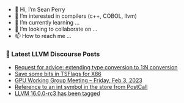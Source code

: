 - 👋 Hi, I’m Sean Perry
- 👀 I’m interested in compilers (c++, COBOL, llvm)
- 🌱 I’m currently learning ...
- 💞️ I’m looking to collaborate on ...
- 📫 How to reach me ...

<!---
s66perry/s66perry is a ✨ special ✨ repository because its `README.md` (this file) appears on your GitHub profile.
You can click the Preview link to take a look at your changes.
--->
### 📕 Latest LLVM Discourse Posts

<!-- DISCOURSE-LLVM:START -->
- [Request for advice: extending type conversion to 1:N conversion](https://discourse.llvm.org/t/request-for-advice-extending-type-conversion-to-1-n-conversion/67964#post_9)
- [Save some bits in TSFlags for X86](https://discourse.llvm.org/t/save-some-bits-in-tsflags-for-x86/69025#post_1)
- [GPU Working Group Meeting – Friday, Feb 3, 2023](https://discourse.llvm.org/t/gpu-working-group-meeting-friday-feb-3-2023/68095#post_12)
- [Reference to an int symbol in the store from PostCall](https://discourse.llvm.org/t/reference-to-an-int-symbol-in-the-store-from-postcall/68987#post_2)
- [LLVM 16.0.0-rc3 has been tagged](https://discourse.llvm.org/t/llvm-16-0-0-rc3-has-been-tagged/68667#post_8)
<!-- DISCOURSE-LLVM:END -->
